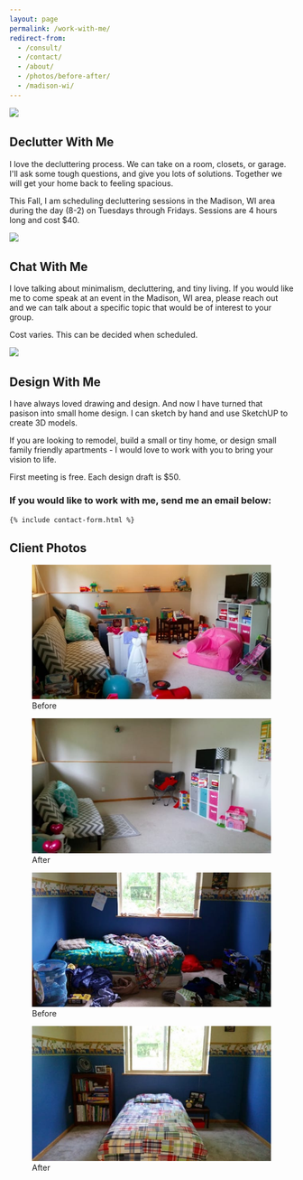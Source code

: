 ```yaml
---
layout: page
permalink: /work-with-me/
redirect-from:
  - /consult/
  - /contact/
  - /about/
  - /photos/before-after/
  - /madison-wi/
---
```



<div class="page__section">
  <img src="{{site.url}}/assets/images/declutter-with-me.jpg" class="page__section__image">
  <h2 class="page__section__title">Declutter With Me</h2>
  <p>I love the decluttering process. We can take on a room, closets, or garage. I'll ask some tough questions, and give you lots of solutions. Together we will get your home back to feeling spacious.</p>
  <p>This Fall, I am scheduling decluttering sessions in the Madison, WI area during the day (8-2) on Tuesdays through Fridays. Sessions are 4 hours long and cost $40.</p>
</div>
<div class="page__section">
  <img src="{{site.url}}/assets/images/chat-with-me.jpg" class="page__section__image">
  <h2 class="page__section__title">Chat With Me</h2>
  <p>I love talking about minimalism, decluttering, and tiny living. If you would like me to come speak at an event in the Madison, WI area, please reach out and we can talk about a specific topic that would be of interest to your group.</p>
  <p>Cost varies. This can be decided when scheduled.</p>
</div>
<div class="page__section">
  <img src="{{site.url}}/assets/images/design-with-me.jpg" class="page__section__image">
  <h2 class="page__section__title">Design With Me</h2>
  <p>I have always loved drawing and design. And now I have turned that pasison into small home design. I can sketch by hand and use SketchUP to create 3D models.</p>
  <p>If you are looking to remodel, build a small or tiny home, or design small family friendly apartments - I would love to work with you to bring your vision to life.</p>
  <p>First meeting is free. Each design draft is $50.</p>
</div>

<div>
  <div class="contact__box">
    <h3 class="title">If you would like to work with me, send me an email below:</h3>

    {% include contact-form.html %}
  </div>
</div>

<h2>Client Photos</h2>

<div class="image-set image-set--vertical">
  <figure>
    <img src="/assets/images/photo-pages/before-after/toys-before.jpg">
    <figcaption>Before</figcaption>
  </figure>
  <figure>  
    <img src="/assets/images/photo-pages/before-after/toys-after.jpg">
    <figcaption>After</figcaption>
  </figure>
</div>

<div class="image-set image-set--vertical">
  <figure>
    <img src="/assets/images/photo-pages/before-after/boys-room-bed-before.jpg">
    <figcaption>Before</figcaption>
  </figure>
  <figure>  
    <img src="/assets/images/photo-pages/before-after/boys-room-bed-after.jpg">
    <figcaption>After</figcaption>
  </figure>
</div>

